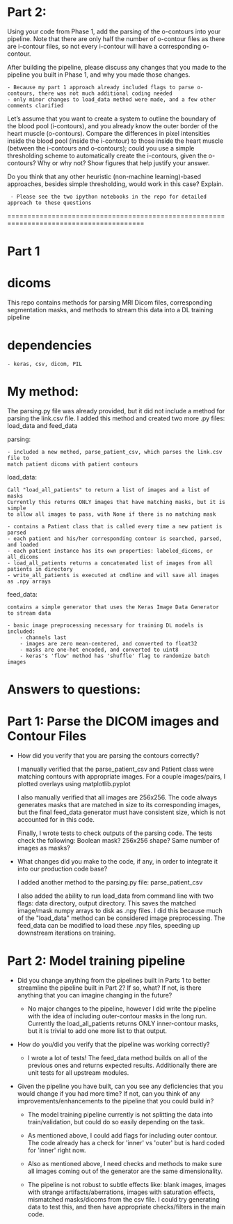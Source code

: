 # Part 2:

Using your code from Phase 1, add the parsing of the o-contours into your pipeline. Note that there are only half the number of o-contour files as there are i-contour files, so not every i-contour will have a corresponding o-contour.

After building the pipeline, please discuss any changes that you made to the pipeline you built in Phase 1, and why you made those changes.

	- Because my part 1 approach already included flags to parse o-contours, there was not much additional coding needed
	- only minor changes to load_data method were made, and a few other comments clarified
	
	
Let’s assume that you want to create a system to outline the boundary of the blood pool (i-contours), and you already know the outer border of the heart muscle (o-contours). Compare the differences in pixel intensities inside the blood pool (inside the i-contour) to those inside the heart muscle (between the i-contours and o-contours); could you use a simple thresholding scheme to automatically create the i-contours, given the o-contours? Why or why not? Show figures that help justify your answer.

Do you think that any other heuristic (non-machine learning)-based approaches, besides simple thresholding, would work in this case? Explain.

	 - Please see the two ipython notebooks in the repo for detailed approach to these questions


========================================================================================

# Part 1


# dicoms

This repo contains methods for parsing MRI Dicom files, corresponding segmentation masks, and methods to stream this data into a DL training pipeline

# dependencies

	- keras, csv, dicom, PIL


# My method:

The parsing.py file was already provided, but it did not include a method for parsing the link.csv file.  I added this method and created two more .py files: load_data and feed_data

parsing:

	- included a new method, parse_patient_csv, which parses the link.csv file to 
	match patient dicoms with patient contours 

load_data:

	Call "load_all_patients" to return a list of images and a list of masks
    Currently this returns ONLY images that have matching masks, but it is simple
    to allow all images to pass, with None if there is no matching mask
        
	- contains a Patient class that is called every time a new patient is parsed
	- each patient and his/her corresponding contour is searched, parsed, and loaded
	- each patient instance has its own properties: labeled_dicoms, or all_dicoms
	- load_all_patients returns a concatenated list of images from all
	patients in directory
	- write_all_patients is executed at cmdline and will save all images as .npy arrays

feed_data:

	contains a simple generator that uses the Keras Image Data Generator to stream data
    
	- basic image preprocessing necessary for training DL models is included:
		- channels last
		- images are zero mean-centered, and converted to float32
		- masks are one-hot encoded, and converted to uint8
		- keras's 'flow' method has 'shuffle' flag to randomize batch images


# Answers to questions:
# Part 1: Parse the DICOM images and Contour Files


- How did you verify that you are parsing the contours correctly?
      
    I manually verified that the parse_patient_csv and Patient class were matching contours with appropriate images.  For a couple images/pairs, I plotted overlays using matplotlib.pyplot
    
    I also manually verified that all images are 256x256.  The code always generates masks that are matched in size to its corresponding images, but the final feed_data generator must have consistent size, which is not accounted for in this code.
    
    Finally, I wrote tests to check outputs of the parsing code.  The tests check the following: Boolean mask? 256x256 shape? Same number of images as masks?
      

- What changes did you make to the code, if any, in order to integrate it into our production code base? 

	I added another method to the parsing.py file: parse_patient_csv
    
    I also added the ability to run load_data from command line with two flags: data directory, output directory.  This saves the matched image/mask numpy arrays to disk as .npy files.  I did this because much of the "load_data" method can be considered image preprocessing.  The feed_data can be modified to load these .npy files, speeding up downstream iterations on training.
	
	

# Part 2: Model training pipeline

- Did you change anything from the pipelines built in Parts 1 to better streamline the pipeline built in Part 2? If so, what? If not, is there anything that you can imagine changing in the future?

	- No major changes to the pipeline, however I did write the pipeline with the idea of including outer-contour masks in the long run.  Currently the load_all_patients returns ONLY inner-contour masks, but it is trivial to add one more list to that output.

- How do you/did you verify that the pipeline was working correctly?

	- I wrote a lot of tests!  The feed_data method builds on all of the previous ones and returns expected results.  Additionally there are unit tests for all upstream modules.

- Given the pipeline you have built, can you see any deficiencies that you would change if you had more time? If not, can you think of any improvements/enhancements to the pipeline that you could build in?

	- The model training pipeline currently is not splitting the data into train/validation, but could do so easily depending on the task.
    
	- As mentioned above, I could add flags for including outer contour.  The code already has a check for 'inner' vs 'outer' but is hard coded for 'inner' right now.
    
    - Also as mentioned above, I need checks and methods to make sure all images coming out of the generator are the same dimensionality.

	- The pipeline is not robust to subtle effects like: blank images, images with strange artifacts/aberrations, images with saturation effects, mismatched masks/dicoms from the csv file.  I could try generating data to test this, and then have appropriate checks/filters in the main code.
